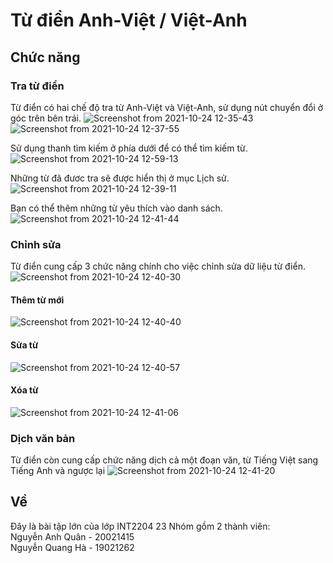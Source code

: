 # **Từ điển Anh-Việt / Việt-Anh**

## Chức năng


### Tra từ điển
Từ điển có hai chế độ tra từ Anh-Việt và Việt-Anh, sử dụng nút chuyển đổi ở góc trên bên trái.
![Screenshot from 2021-10-24 12-35-43](https://user-images.githubusercontent.com/78075693/138582815-0a430ebb-325a-42d3-bf1a-7dc829a301ce.png)
![Screenshot from 2021-10-24 12-37-55](https://user-images.githubusercontent.com/78075693/138582828-738eecc3-b1f9-474c-a6ff-69ac511161eb.png)

Sử dụng thanh tìm kiếm ở phía dưới để có thể tìm kiếm từ.
![Screenshot from 2021-10-24 12-59-13](https://user-images.githubusercontent.com/78075693/138582856-bb616380-9cb4-45d2-94bd-b4a45996c185.png)

Những từ đã đươc tra sẽ được hiển thị ở mục Lịch sử.
![Screenshot from 2021-10-24 12-39-11](https://user-images.githubusercontent.com/78075693/138582877-10e648f9-571f-433e-a1a8-680b330f045b.png)

Bạn có thể thêm những từ yêu thích vào danh sách.
![Screenshot from 2021-10-24 12-41-44](https://user-images.githubusercontent.com/78075693/138582912-2cd167e7-ad5b-4cc7-bcf7-b605f0fb0239.png)

### Chỉnh sửa

Từ điển cung cấp 3 chức năng chính cho việc chỉnh sửa dữ liệu từ điển.
![Screenshot from 2021-10-24 12-40-30](https://user-images.githubusercontent.com/78075693/138582925-fdb5f65c-cabb-4c85-a494-547fc479c908.png)

#### Thêm từ mới

![Screenshot from 2021-10-24 12-40-40](https://user-images.githubusercontent.com/78075693/138582942-c5c1f014-f20a-4dc9-8a5c-2e83df139bd2.png)

#### Sửa từ

![Screenshot from 2021-10-24 12-40-57](https://user-images.githubusercontent.com/78075693/138582959-fea41584-be1a-42bc-956a-b0eea721d2cc.png)

#### Xóa từ

![Screenshot from 2021-10-24 12-41-06](https://user-images.githubusercontent.com/78075693/138582968-98292bfa-2441-4892-be43-af20318c5cfe.png)

### Dịch văn bản

Từ điển còn cung cấp chức năng dịch cả một đoạn văn, từ Tiếng Việt sang Tiếng Anh và ngược lại
![Screenshot from 2021-10-24 12-41-20](https://user-images.githubusercontent.com/78075693/138582994-048408fc-65d3-482c-9d10-845ea4bb1ce8.png)

## Về
Đây là bài tập lớn của lớp INT2204 23
Nhóm gồm 2 thành viên:<br />
Nguyễn Anh Quân - 20021415<br />
Nguyễn Quang Hà - 19021262<br />
